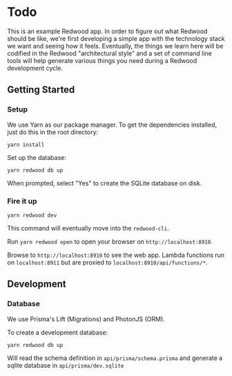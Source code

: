 # Todo

This is an example Redwood app. In order to figure out what Redwood should be
like, we're first developing a simple app with the technology stack we want and
seeing how it feels. Eventually, the things we learn here will be codified in
the Redwood "architectural style" and a set of command line tools will help
generate various things you need during a Redwood development cycle.

## Getting Started

### Setup

We use Yarn as our package manager. To get the dependencies installed, just do
this in the root directory:

```terminal
yarn install
```

Set up the database:

```terminal
yarn redwood db up
```

When prompted, select "Yes" to create the SQLite database on disk.

### Fire it up

```terminal
yarn redwood dev
```

This command will eventually move into the `redwood-cli`.

Run `yarn redwood open` to open your browser on `http://localhost:8910`.

Browse to `http://localhost:8910` to see the web app. Lambda functions run on
`localhost:8911` but are proxied to `localhost:8910/api/functions/*`.

## Development

### Database

We use Prisma's Lift (Migrations) and PhotonJS (ORM).

To create a development database:

```terminal
yarn redwood db up
```

Will read the schema definition in `api/prisma/schema.prisma` and
generate a sqlite database in `api/prisma/dev.sqlite`
